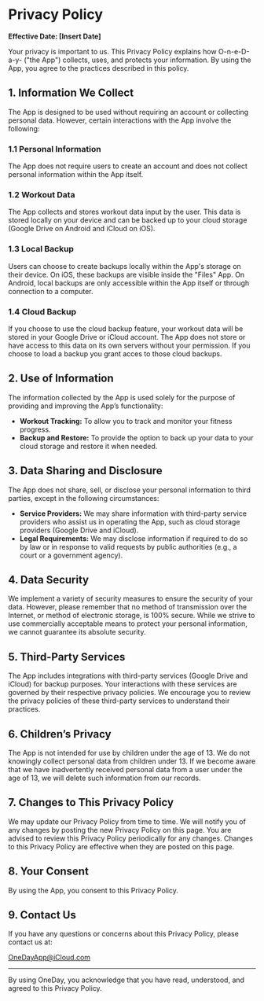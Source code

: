 # Privacy Policy

**Effective Date: [Insert Date]**

Your privacy is important to us. This Privacy Policy explains how O-n-e-D-a-y- ("the App") collects, uses, and protects your information. By using the App, you agree to the practices described in this policy.

## 1. Information We Collect
The App is designed to be used without requiring an account or collecting personal data. However, certain interactions with the App involve the following:

### 1.1 Personal Information
The App does not require users to create an account and does not collect personal information within the App itself.

### 1.2 Workout Data
The App collects and stores workout data input by the user. This data is stored locally on your device and can be backed up to your cloud storage (Google Drive on Android and iCloud on iOS).

### 1.3 Local Backup
Users can choose to create backups locally within the App's storage on their device. On iOS, these backups are visible inside the "Files" App. On Android, local backups are only accessible within the App itself or through connection to a computer.

### 1.4 Cloud Backup
If you choose to use the cloud backup feature, your workout data will be stored in your Google Drive or iCloud account. The App does not store or have access to this data on its own servers without your permission. If you choose to load a backup you grant acces to those cloud backups.

## 2. Use of Information
The information collected by the App is used solely for the purpose of providing and improving the App’s functionality:

- **Workout Tracking:** To allow you to track and monitor your fitness progress.
- **Backup and Restore:** To provide the option to back up your data to your cloud storage and restore it when needed.

## 3. Data Sharing and Disclosure
The App does not share, sell, or disclose your personal information to third parties, except in the following circumstances:

- **Service Providers:** We may share information with third-party service providers who assist us in operating the App, such as cloud storage providers (Google Drive and iCloud).
- **Legal Requirements:** We may disclose information if required to do so by law or in response to valid requests by public authorities (e.g., a court or a government agency).

## 4. Data Security
We implement a variety of security measures to ensure the security of your data. However, please remember that no method of transmission over the Internet, or method of electronic storage, is 100% secure. While we strive to use commercially acceptable means to protect your personal information, we cannot guarantee its absolute security.

## 5. Third-Party Services
The App includes integrations with third-party services (Google Drive and iCloud) for backup purposes. Your interactions with these services are governed by their respective privacy policies. We encourage you to review the privacy policies of these third-party services to understand their practices.

## 6. Children’s Privacy
The App is not intended for use by children under the age of 13. We do not knowingly collect personal data from children under 13. If we become aware that we have inadvertently received personal data from a user under the age of 13, we will delete such information from our records.

## 7. Changes to This Privacy Policy
We may update our Privacy Policy from time to time. We will notify you of any changes by posting the new Privacy Policy on this page. You are advised to review this Privacy Policy periodically for any changes. Changes to this Privacy Policy are effective when they are posted on this page.

## 8. Your Consent
By using the App, you consent to this Privacy Policy.

## 9. Contact Us
If you have any questions or concerns about this Privacy Policy, please contact us at:

[OneDayApp@iCloud.com](mailto:OneDayApp@iCloud.com)

---

By using OneDay, you acknowledge that you have read, understood, and agreed to this Privacy Policy.
